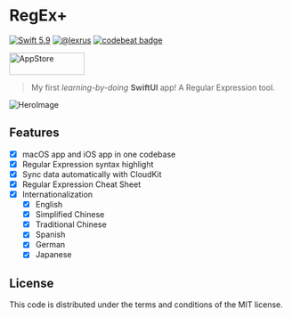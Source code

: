 # RegEx+

[![Swift 5.9](https://img.shields.io/badge/swift-5.9-ED523F.svg?style=flat)](https://swift.org/download/)
[![@lexrus](https://img.shields.io/badge/contact-@lexrus-336699.svg?style=flat)](https://twitter.com/lexrus)
[![codebeat badge](https://codebeat.co/badges/ee2c442b-d1ce-4d4e-9185-54b72faec4e2)](https://codebeat.co/projects/github-com-lexrus-regexplus-master)

[<img src="https://cloud.githubusercontent.com/assets/219689/5575342/963e0ee8-9013-11e4-8091-7ece67d64729.png" width="135" height="40" alt="AppStore"/>](https://apps.apple.com/us/app/regex/id1511763524)

> My first *learning-by-doing* **SwiftUI** app! A Regular Expression tool.

![HeroImage](https://github.com/lexrus/RegExPlus/assets/219689/739896bf-c843-46b9-82f9-e1462562fe4b)

## Features

- [x] macOS app and iOS app in one codebase
- [x] Regular Expression syntax highlight
- [x] Sync data automatically with CloudKit
- [x] Regular Expression Cheat Sheet
- [x] Internationalization
  - [x] English
  - [x] Simplified Chinese
  - [x] Traditional Chinese
  - [x] Spanish
  - [x] German
  - [x] Japanese

## License

This code is distributed under the terms and conditions of the MIT license.
